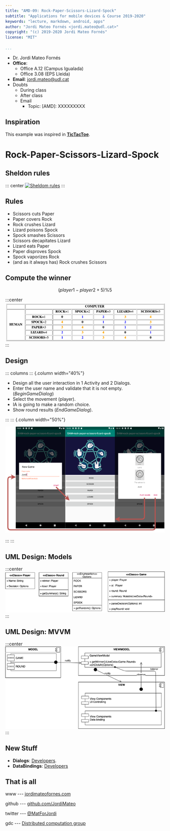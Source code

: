```yaml
---
title: "AMD-09: Rock-Paper-Scissors-Lizard-Spock"
subtitle: "Applications for mobile devices & Course 2019-2020"
keywords: "lecture, markdown, android, apps"
author: "Jordi Mateo Fornés <jordi.mateo@udl.cat>"
copyright: "(c) 2019-2020 Jordi Mateo Fornés"
license: "MIT"

...
```


* Dr. Jordi Mateo Fornés
* **Office**:
  * Office A.12 (Campus Igualada)
  * Office 3.08 (EPS Lleida)
* **Email**: jordi.mateo@udl.cat
* Doubts
  * During class
  * After class
  * Email
    * Topic: [AMD]: XXXXXXXXX

Inspiration
---------------

This example was inspired in **[TicTacToe](https://github.com/husaynhakeem/TicTacToe-MVVM)**.

Rock-Paper-Scissors-Lizard-Spock
===================================

Sheldon rules
-------------------

::: center
[![Sheldom rules](http://img.youtube.com/vi/x5Q6-wMx-K8/0.jpg)](https://www.youtube.com/watch?v=x5Q6-wMx-K8 "Rock Paper Scissors Lizard Spock (Extended Cut) ~ The Big Bang Theory ")
:::

Rules
-----------

* Scissors cuts Paper
* Paper covers Rock
* Rock crushes Lizard
* Lizard poisons Spock
* Spock smashes Scissors
* Scissors decapitates Lizard
* Lizard eats Paper
* Paper disproves Spock
* Spock vaporizes Rock
* (and as it always has) Rock crushes Scissors

Compute the winner
---------------------

$$ (player1 - player2 + 5) \% 5$$

:::center
![](figs/vl09/rules.png)
:::

Design
--------

::: columns
::: {.column width="40%"}

* Design all the user interaction in 1 Activity and 2 Dialogs.
* Enter the user name and validate that it is not empty. (*BeginGameDialog*)
* Select the movement (player).
* IA is going to make a random choice.
* Show round results (*EndGameDialog*).
  
:::
::: {.column width="50%"}

![](figs/vl09/design.png)

:::
:::

UML Design: Models
----------

:::center
![](figs/vl09/models.png)
:::

UML Design: MVVM
----------

:::center
![](figs/vl09/uml.png)
:::

New Stuff
----------

* **Dialogs**: [Developers](https://developer.android.com/guide/topics/ui/dialogs#java).
* **DataBindings**: [Developers](https://developer.android.com/topic/libraries/data-binding)

That is all
------------------

www   --- [jordimateofornes.com](https://jordimateofornes.com)

github   --- [github.com/JordiMateo](https://github.com/JordiMateo)

twitter   --- [\@MatForJordi](https://twitter.com/MatForJordi)

gdc   --- [Distributed computation group](http://gcd.udl.cat)

